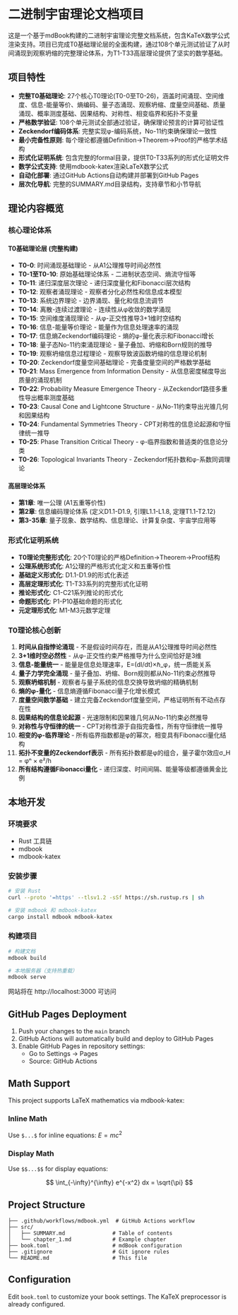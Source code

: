 # 二进制宇宙理论文档项目

这是一个基于mdBook构建的二进制宇宙理论完整文档系统，包含KaTeX数学公式渲染支持。项目已完成T0基础理论层的全面构建，通过108个单元测试验证了从时间涌现到观察坍缩的完整理论体系，为T1-T33高层理论提供了坚实的数学基础。

## 项目特性

- **完整T0基础理论**: 27个核心T0理论(T0-0至T0-26)，涵盖时间涌现、空间维度、信息-能量等价、熵编码、量子态涌现、观察坍缩、度量空间基础、质量涌现、概率测度基础、因果结构、对称性、相变临界和拓扑不变量
- **严格数学验证**: 108个单元测试全部通过验证，确保理论预言的计算可验证性
- **Zeckendorf编码体系**: 完整实现φ-编码系统，No-11约束确保理论一致性
- **最小完备性原则**: 每个理论都遵循Definition→Theorem→Proof的严格学术结构
- **形式化证明系统**: 包含完整的formal目录，提供T0-T33系列的形式化证明文件
- **数学公式支持**: 使用mdbook-katex渲染LaTeX数学公式
- **自动化部署**: 通过GitHub Actions自动构建并部署到GitHub Pages
- **层次化导航**: 完整的SUMMARY.md目录结构，支持章节和小节导航

## 理论内容概览

### 核心理论体系

#### T0基础理论层 (完整构建)
- **T0-0**: 时间涌现基础理论 - 从A1公理推导时间必然性
- **T0-1至T0-10**: 原始基础理论体系 - 二进制状态空间、熵流守恒等
- **T0-11**: 递归深度层次理论 - 递归深度量化和Fibonacci层次结构
- **T0-12**: 观察者涌现理论 - 观察者分化必然性和信息成本模型
- **T0-13**: 系统边界理论 - 边界涌现、量化和信息流调节
- **T0-14**: 离散-连续过渡理论 - 连续性从φ收敛的数学涌现
- **T0-15**: 空间维度涌现理论 - 从φ-正交性推导3+1维时空结构
- **T0-16**: 信息-能量等价理论 - 能量作为信息处理速率的涌现
- **T0-17**: 信息熵Zeckendorf编码理论 - 熵的φ-量化表示和Fibonacci增长
- **T0-18**: 量子态No-11约束涌现理论 - 量子叠加、坍缩和Born规则的推导
- **T0-19**: 观察坍缩信息过程理论 - 观察导致波函数坍缩的信息理论机制
- **T0-20**: Zeckendorf度量空间基础理论 - 完备度量空间的严格数学基础
- **T0-21**: Mass Emergence from Information Density - 从信息密度梯度导出质量的涌现机制
- **T0-22**: Probability Measure Emergence Theory - 从Zeckendorf路径多重性导出概率测度基础
- **T0-23**: Causal Cone and Lightcone Structure - 从No-11约束导出光锥几何和因果结构
- **T0-24**: Fundamental Symmetries Theory - CPT对称性的信息论起源和守恒律统一推导
- **T0-25**: Phase Transition Critical Theory - φ-临界指数和普适类的信息论分类
- **T0-26**: Topological Invariants Theory - Zeckendorf拓扑数和φ-系数同调理论

#### 高层理论体系
- **第1章**: 唯一公理 (A1五重等价性)
- **第2章**: 信息编码理论体系 (定义D1.1-D1.9, 引理L1.1-L1.8, 定理T1.1-T2.12)
- **第3-35章**: 量子现象、数学结构、信息理论、计算复杂度、宇宙学应用等

### 形式化证明系统
- **T0理论完整形式化**: 20个T0理论的严格Definition→Theorem→Proof结构
- **公理系统形式化**: A1公理的严格形式化定义和五重等价性
- **基础定义形式化**: D1.1-D1.9的形式化表述
- **高层定理形式化**: T1-T33系列的完整形式化证明
- **推论形式化**: C1-C21系列推论的形式化
- **命题形式化**: P1-P10基础命题的形式化
- **元定理形式化**: M1-M3元数学定理

### T0理论核心创新
1. **时间从自指悖论涌现** - 不是假设时间存在，而是从A1公理推导时间必然性
2. **3+1维时空必然性** - 从φ-正交性约束严格推导为什么空间恰好是3维
3. **信息-能量统一** - 能量是信息处理速率，E=(dI/dt)×ℏ_φ，统一质能关系
4. **量子力学完全涌现** - 量子叠加、坍缩、Born规则都从No-11约束必然推导
5. **观察坍缩机制** - 观察者与量子系统的信息交换导致坍缩的精确机制
6. **熵的φ-量化** - 信息熵遵循Fibonacci量子化增长模式
7. **度量空间数学基础** - 建立完备Zeckendorf度量空间，严格证明所有不动点存在性
8. **因果结构的信息论起源** - 光速限制和因果锥几何从No-11约束必然推导
9. **对称性与守恒律的统一** - CPT对称性源于自指完备性，所有守恒律统一推导
10. **相变的φ-临界理论** - 所有临界指数都是φ的幂次，相变具有Fibonacci量化结构
11. **拓扑不变量的Zeckendorf表示** - 所有拓扑数都是φ的组合，量子霍尔效应σ_H = φⁿ × e²/h
12. **所有结构遵循Fibonacci量化** - 递归深度、时间间隔、能量等级都遵循黄金比例

## 本地开发

### 环境要求

- Rust 工具链
- mdbook
- mdbook-katex

### 安装步骤

```bash
# 安装 Rust
curl --proto '=https' --tlsv1.2 -sSf https://sh.rustup.rs | sh

# 安装 mdbook 和 mdbook-katex
cargo install mdbook mdbook-katex
```

### 构建项目

```bash
# 构建文档
mdbook build

# 本地服务器（支持热重载）
mdbook serve
```

网站将在 http://localhost:3000 可访问

## GitHub Pages Deployment

1. Push your changes to the `main` branch
2. GitHub Actions will automatically build and deploy to GitHub Pages
3. Enable GitHub Pages in repository settings:
   - Go to Settings → Pages
   - Source: GitHub Actions

## Math Support

This project supports LaTeX mathematics via mdbook-katex:

### Inline Math
Use `$...$` for inline equations: $E = mc^2$

### Display Math
Use `$$...$$` for display equations:

$$
\int_{-\infty}^{\infty} e^{-x^2} dx = \sqrt{\pi}
$$

## Project Structure

```
├── .github/workflows/mdbook.yml  # GitHub Actions workflow
├── src/
│   ├── SUMMARY.md               # Table of contents
│   └── chapter_1.md             # Example chapter
├── book.toml                    # mdBook configuration
├── .gitignore                   # Git ignore rules
└── README.md                    # This file
```

## Configuration

Edit `book.toml` to customize your book settings. The KaTeX preprocessor is already configured.